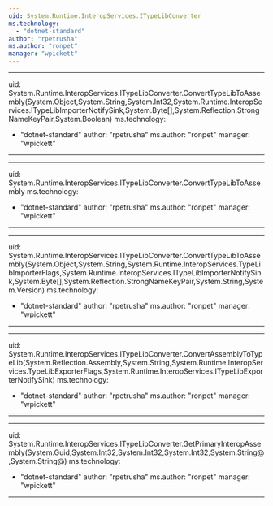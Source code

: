 ```yaml
---
uid: System.Runtime.InteropServices.ITypeLibConverter
ms.technology: 
  - "dotnet-standard"
author: "rpetrusha"
ms.author: "ronpet"
manager: "wpickett"
---
```


---
uid: System.Runtime.InteropServices.ITypeLibConverter.ConvertTypeLibToAssembly(System.Object,System.String,System.Int32,System.Runtime.InteropServices.ITypeLibImporterNotifySink,System.Byte[],System.Reflection.StrongNameKeyPair,System.Boolean)
ms.technology: 
  - "dotnet-standard"
author: "rpetrusha"
ms.author: "ronpet"
manager: "wpickett"
---

---
uid: System.Runtime.InteropServices.ITypeLibConverter.ConvertTypeLibToAssembly
ms.technology: 
  - "dotnet-standard"
author: "rpetrusha"
ms.author: "ronpet"
manager: "wpickett"
---

---
uid: System.Runtime.InteropServices.ITypeLibConverter.ConvertTypeLibToAssembly(System.Object,System.String,System.Runtime.InteropServices.TypeLibImporterFlags,System.Runtime.InteropServices.ITypeLibImporterNotifySink,System.Byte[],System.Reflection.StrongNameKeyPair,System.String,System.Version)
ms.technology: 
  - "dotnet-standard"
author: "rpetrusha"
ms.author: "ronpet"
manager: "wpickett"
---

---
uid: System.Runtime.InteropServices.ITypeLibConverter.ConvertAssemblyToTypeLib(System.Reflection.Assembly,System.String,System.Runtime.InteropServices.TypeLibExporterFlags,System.Runtime.InteropServices.ITypeLibExporterNotifySink)
ms.technology: 
  - "dotnet-standard"
author: "rpetrusha"
ms.author: "ronpet"
manager: "wpickett"
---

---
uid: System.Runtime.InteropServices.ITypeLibConverter.GetPrimaryInteropAssembly(System.Guid,System.Int32,System.Int32,System.Int32,System.String@,System.String@)
ms.technology: 
  - "dotnet-standard"
author: "rpetrusha"
ms.author: "ronpet"
manager: "wpickett"
---
